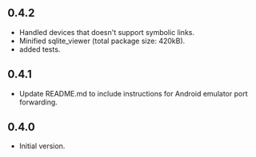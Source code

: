 ## 0.4.2

- Handled devices that doesn't support symbolic links.
- Minified sqlite_viewer (total package size: 420kB).
- added tests.

## 0.4.1

- Update README.md to include instructions for Android emulator port forwarding.

## 0.4.0

- Initial version.
